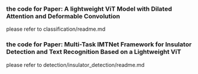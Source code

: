 ### the code for Paper: A lightweight ViT Model with Dilated Attention and Deformable Convolution
please refer to classification/readme.md 
### the code for Paper: Multi-Task IMTNet Framework for Insulator Detection and Text Recognition Based on a Lightweight ViT
please refer to detection/insulator_detection/readme.md